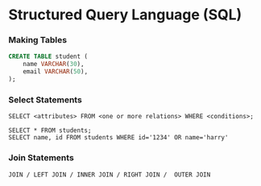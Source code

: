 # Structured Query Language \(SQL\)

### Making Tables

```SQL
CREATE TABLE student (
    name VARCHAR(30),
    email VARCHAR(50),
);
```

### Select Statements

```
SELECT <attributes> FROM <one or more relations> WHERE <conditions>;
```

```
SELECT * FROM students;
SELECT name, id FROM students WHERE id='1234' OR name='harry'
```

### Join Statements

```
JOIN / LEFT JOIN / INNER JOIN / RIGHT JOIN /  OUTER JOIN
```



